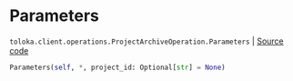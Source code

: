 # Parameters
`toloka.client.operations.ProjectArchiveOperation.Parameters` | [Source code](https://github.com/Toloka/toloka-kit/blob/v0.1.25/src/client/operations.py#L257)

```python
Parameters(self, *, project_id: Optional[str] = None)
```

